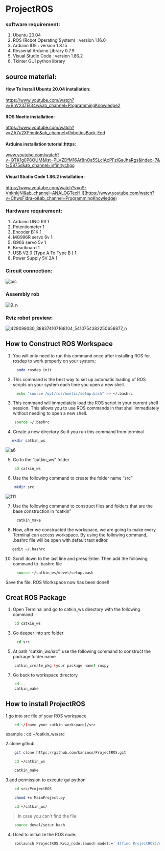 # ProjectROS
### software requirement:

1. Ubuntu 20.04
2. ROS (Robot Operating System) :  version 1.16.0 
3. Arduino IDE : version 1.8.15 
4. Rosserial Arduino Library 0.7.9
5. Visual Studio Code :  version 1.86.2 
6. Tkinter GUI python library

## source material:

#### How To Install Ubuntu 20.04 installation:
https://www.youtube.com/watch?v=BnV23ZEI34w&ab_channel=ProgrammingKnowledge2


#### ROS Noetic installation: 
https://www.youtube.com/watch?v=ZA7u2XPmnlo&ab_channel=RoboticsBack-End


#### Arduino installation tutorial:https:
www.youtube.com/watch?v=QTK1g0P8OUM&list=PLVZDfM16Af8nOa5SLcIAcPFzIGaJhaRgs&index=7&t=5875s&ab_channel=infinitychgg


#### Visual Studio Code 1.86.2 installation :
https://www.youtube.com/watch?v=qS-VnkhkjNI&ab_channel=ANALOGTecHII](https://www.youtube.com/watch?v=ChwsFldra-o&ab_channel=ProgrammingKnowledge)



### Hardware requirement:

1. Arduino UNO R3   1
2. Potentiometer    1
3. Encoder B1K      1
4. MG996R servo 6v  1
5. G90S servo 5v    1
6. Breadboard       1
7. USB V2.0 (Type A To Type B ) 1
8. Power Supply 5V 2A 1

### Circuit connection:

![pic ](https://github.com/Panumart22/Panumart_0104/assets/154341326/ff87c2d9-833e-4717-83b6-9cbd0bccbdb0)

### Assembly rob

![9_n](https://github.com/Panumart22/Panumart_0104/assets/154341326/3af232d0-3b59-4c0c-ba30-124986d7e15b)

### Rviz robot preview:

![429099030_388374107168104_5410754382250658877_n](https://github.com/Panumart22/Panumart_0104/assets/154341326/0427f4f8-bc03-4c25-bb15-e0adbf46dc56)


## How to Construct ROS Workspace
1. You will only need to run this command once after installing ROS for rosdep to work properly on your system.:
```bash
     sudo rosdep init
```
2. This command is the best way to set up automatic loading of ROS scripts on your system each time you open a new shell.
```bash
     echo "source /opt/ros/noetic/setup.bash" >> ~/.bashrc
```
3. This command will immediately load the ROS script in your current shell session. This allows you to use ROS commands in that shell immediately without needing to open a new shell.
```bash
    source ~/.bashrc
```
4. Create a new directory So if you run this command from terminal
```bash
   mkdir catkin_ws
```
![a6](https://github.com/Panumart22/Panumart_0104/assets/154341326/2c1e097c-125f-430a-881e-83809080f5f0)

5. Go to the “catkin_ws” folder
```bash
    cd catkin_ws
```
6. Use the following command to create the folder name “src”
```bash
    mkdir src
```
![111](https://github.com/Panumart22/Panumart_0104/assets/154341326/5c142cac-555f-41f9-82cc-b6ac77c0167a)

7. Use the following command to construct files and folders that are the base construction in “catkin”
```bash
     catkin_make
```
8. Now, after we constructed the workspace, we are going to make every Terminal can access workspace. By using the following command, .bashrc file will be open with default text editor.
```bash
   gedit ~/.bashrc
```
10. Scroll down to the last line and press Enter. Then add the following command to .bashrc file
```bash
     source ~/catkin_ws/devel/setup.bash
```
Save the file. ROS Workspace now has been done!!

## Creat ROS Package
1. Open Terminal and go to catkin_ws directory with the following command
```bash
    cd catkin_ws
```

3. Go deeper into src folder
```bash
     cd src
```

5. At path “catkin_ws/src”, use the following command to construct the package folder name
```bash
    catkin_create_pkg (your package name) rospy
```
7. Go back to workspace directory
```bash
    cd ..
    catkin_make
```

## How to install ProjectROS
1.go into src file of your ROS workspace
```bash    
    cd ~/(name your catkin workspace)/src
```
example : cd ~/catkin_ws/src

2.clone github
```bash
    git clone https://github.com/kaninso/ProjectROS.git
```
```bash
    cd ~/catkin_ws
```
```bash
    catkin_make
```

3.add permission to execute gui python
```bash
    cd src/ProjectROS
```
```bash
    chmod +x MainProject.py
```
```bash
    cd ~/catkin_ws/
```
>In case you can't find the file
```bash
    source devel/setur.bash
```

4. Used to initialize the ROS node.

```bash
    roslaunch ProjectROS Rviz_node.launch model:=' $(find ProjectROS)/urdf/robot.urdf'
```
